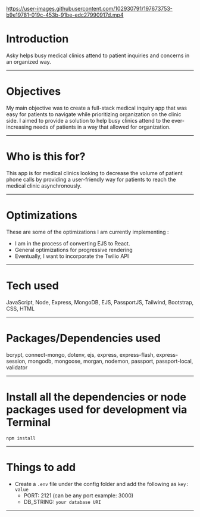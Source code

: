 https://user-images.githubusercontent.com/102930791/197673753-b9e19781-019c-453b-91be-edc27990917d.mp4




# Introduction

Asky helps busy medical clinics attend to patient inquiries and concerns in an organized way.

---

# Objectives

My main objective was to create a full-stack medical inquiry app that was easy for patients to navigate while prioritizing organization on the clinic side. I aimed to provide a solution to help busy clinics attend to the ever-increasing needs of patients in a way that allowed for organization. 

---

# Who is this for? 

This app is for medical clinics looking to decrease the volume of patient phone calls by providing a user-friendly way for patients to reach the medical clinic asynchronously. 

---

# Optimizations 

  These are some of the optimizations I am currently implementing :
  
- I am in the process of converting EJS to React.
- General optimizations for progressive rendering
- Eventually, I want to incorporate the Twilio API

---

# Tech used 

JavaScript, Node, Express, MongoDB, EJS, PassportJS, Tailwind, Bootstrap, CSS, HTML

---

# Packages/Dependencies used 

bcrypt, connect-mongo, dotenv, ejs, express, express-flash, express-session, mongodb, mongoose, morgan, nodemon, passport, passport-local, validator

---

# Install all the dependencies or node packages used for development via Terminal

`npm install` 

---

# Things to add

- Create a `.env` file under the config folder and add the following as `key: value` 
  - PORT: 2121 (can be any port example: 3000) 
  - DB_STRING: `your database URI` 
 ---
